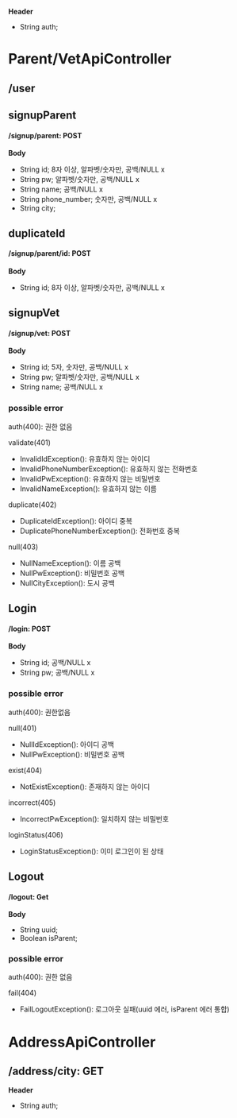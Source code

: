 **Header**
- String auth;

# Parent/VetApiController

## /user

## signupParent
#### /signup/parent: POST

**Body**
- String id; 8자 이상, 알파벳/숫자만, 공백/NULL x
- String pw; 알파벳/숫자만, 공백/NULL x
- String name; 공백/NULL x
- String phone_number; 숫자만, 공백/NULL x
- String city;

## duplicateId
#### /signup/parent/id: POST

**Body**
- String id; 8자 이상, 알파벳/숫자만, 공백/NULL x

## signupVet
#### /signup/vet: POST

**Body**
- String id; 5자, 숫자만, 공백/NULL x
- String pw; 알파벳/숫자만, 공백/NULL x
- String name; 공백/NULL x

### possible error

auth(400): 권한 없음

validate(401)
- InvalidIdException(): 유효하지 않는 아이디
- InvalidPhoneNumberException(): 유효하지 않는 전화번호
- InvalidPwException(): 유효하지 않는 비밀번호
- InvalidNameException(): 유효하지 않는 이름

duplicate(402)
- DuplicateIdException(): 아이디 중복
- DuplicatePhoneNumberException(): 전화번호 중복

null(403)
- NullNameException(): 이름 공백
- NullPwException():  비밀번호 공백
- NullCityException(): 도시 공백

## Login
#### /login: POST

**Body**
- String id; 공백/NULL x
- String pw; 공백/NULL x

### possible error

auth(400): 권한없음

null(401)
- NullIdException(): 아이디 공백
- NullPwException(): 비밀번호 공백

exist(404)
- NotExistException(): 존재하지 않는 아이디

incorrect(405)
- IncorrectPwException(): 일치하지 않는 비밀번호

loginStatus(406)
- LoginStatusException(): 이미 로그인이 된 상태

## Logout
#### /logout: Get

**Body**
- String uuid;
- Boolean isParent;

### possible error

auth(400): 권한 없음

fail(404)
- FailLogoutException(): 로그아웃 실패(uuid 에러, isParent 에러 통합)

# AddressApiController

## /address/city: GET
**Header**
- String auth;
